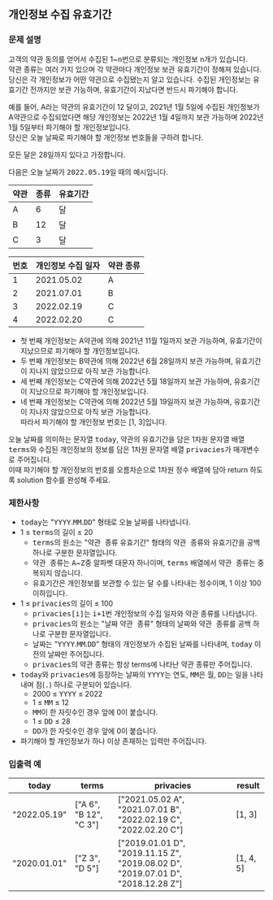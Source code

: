## 개인정보 수집 유효기간
### 문제 설명

고객의 약관 동의를 얻어서 수집된 1~<kbd>n</kbd>번으로 분류되는 개인정보 <kbd>n</kbd>개가 있습니다.<br> 
약관 종류는 여러 가지 있으며 각 약관마다 개인정보 보관 유효기간이 정해져 있습니다. 
당신은 각 개인정보가 어떤 약관으로 수집됐는지 알고 있습니다. 수집된 개인정보는 유효기간 전까지만 보관 가능하며, 유효기간이 지났다면 반드시 파기해야 합니다.

예를 들어, A라는 약관의 유효기간이 12 달이고, 2021년 1월 5일에 수집된 개인정보가 A약관으로 수집되었다면 
해당 개인정보는 2022년 1월 4일까지 보관 가능하며 2022년 1월 5일부터 파기해야 할 개인정보입니다.<br>
당신은 오늘 날짜로 파기해야 할 개인정보 번호들을 구하려 합니다.

모든 달은 28일까지 있다고 가정합니다.

다음은 오늘 날짜가 <kbd>2022.05.19</kbd>일 때의 예시입니다.

| 약관  | 종류  | 	유효기간 |
|-----|-----|-------|
| A   | 	6  | 달     |
| B   | 	12 | 달     |
| C   | 	3  | 달     |

| 번호  | 	개인정보 수집 일자 | 	약관 종류 |
|-----|-------------|--------|
| 1   | 	2021.05.02 | 	A     |
| 2   | 	2021.07.01 | 	B     |
| 3   | 	2022.02.19 | 	C     |
| 4   | 	2022.02.20 | 	C     |

- 첫 번째 개인정보는 A약관에 의해 2021년 11월 1일까지 보관 가능하며, 유효기간이 지났으므로 파기해야 할 개인정보입니다.
- 두 번째 개인정보는 B약관에 의해 2022년 6월 28일까지 보관 가능하며, 유효기간이 지나지 않았으므로 아직 보관 가능합니다.
- 세 번째 개인정보는 C약관에 의해 2022년 5월 18일까지 보관 가능하며, 유효기간이 지났으므로 파기해야 할 개인정보입니다.
- 네 번째 개인정보는 C약관에 의해 2022년 5월 19일까지 보관 가능하며, 유효기간이 지나지 않았으므로 아직 보관 가능합니다.<br>
따라서 파기해야 할 개인정보 번호는 [1, 3]입니다.

오늘 날짜를 의미하는 문자열 <kbd>today</kbd>, 
약관의 유효기간을 담은 1차원 문자열 배열 <kbd>terms</kbd>와 수집된 개인정보의 정보를 담은 1차원 문자열 배열 <kbd>privacies</kbd>가 매개변수로 주어집니다.<br>
이때 파기해야 할 개인정보의 번호를 오름차순으로 1차원 정수 배열에 담아 return 하도록 solution 함수를 완성해 주세요.

### 제한사항
- <kbd>today</kbd>는 "<kbd>YYYY</kbd>.<kbd>MM</kbd>.<kbd>DD</kbd>" 형태로 오늘 날짜를 나타냅니다.
- 1 ≤ <kbd>terms</kbd>의 길이 ≤ 20
  - <kbd>terms</kbd>의 원소는 "<kbd>약관 종류</kbd> <kbd>유효기간</kbd>" 형태의 <kbd>약관 종류</kbd>와 <kbd>유효기간</kbd>을 공백 하나로 구분한 문자열입니다.
  - <kbd>약관 종류</kbd>는 <kbd>A</kbd>~<kbd>Z</kbd>중 알파벳 대문자 하나이며, <kbd>terms</kbd> 배열에서 <kbd>약관 종류</kbd>는 중복되지 않습니다.
  - <kbd>유효기간</kbd>은 개인정보를 보관할 수 있는 달 수를 나타내는 정수이며, 1 이상 100 이하입니다.
- 1 ≤ <kbd>privacies</kbd>의 길이 ≤ 100
  - <kbd>privacies[i]</kbd>는 <kbd>i+1</kbd>번 개인정보의 수집 일자와 약관 종류를 나타냅니다.
  - <kbd>privacies</kbd>의 원소는 "<kbd>날짜</kbd> <kbd>약관 종류</kbd>" 형태의 <kbd>날짜</kbd>와 <kbd>약관 종류</kbd>를 공백 하나로 구분한 문자열입니다.
  - <kbd>날짜</kbd>는 "<kbd>YYYY</kbd>.<kbd>MM</kbd>.<kbd>DD</kbd>" 형태의 개인정보가 수집된 날짜를 나타내며, <kbd>today</kbd> 이전의 날짜만 주어집니다.
  - <kbd>privacies</kbd>의 약관 종류는 항상 terms에 나타난 약관 종류만 주어집니다.
- <kbd>today</kbd>와 <kbd>privacies</kbd>에 등장하는 <kbd>날짜</kbd>의 <kbd>YYYY</kbd>는 연도, <kbd>MM</kbd>은 월, <kbd>DD</kbd>는 일을 나타내며 점(<kbd>.</kbd>) 하나로 구분되어 있습니다.
  - 2000 ≤ <kbd>YYYY</kbd> ≤ 2022
  - 1 ≤ <kbd>MM</kbd> ≤ 12
  - <kbd>MM</kbd>이 한 자릿수인 경우 앞에 0이 붙습니다.
  - 1 ≤ <kbd>DD</kbd> ≤ 28
  - <kbd>DD</kbd>가 한 자릿수인 경우 앞에 0이 붙습니다.
- 파기해야 할 개인정보가 하나 이상 존재하는 입력만 주어집니다.

### 입출력 예
| today        | 	terms	                  | privacies                                                                         | 	result    |
|--------------|--------------------------|-----------------------------------------------------------------------------------|------------|
| "2022.05.19" | 	["A 6", "B 12", "C 3"]	 | ["2021.05.02 A", "2021.07.01 B", "2022.02.19 C", "2022.02.20 C"]                  | 	[1, 3]    |
| "2020.01.01" | 	["Z 3", "D 5"]          | 	["2019.01.01 D", "2019.11.15 Z", "2019.08.02 D", "2019.07.01 D", "2018.12.28 Z"] | 	[1, 4, 5] |

